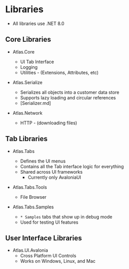 # Libraries

- All libraries use .NET 8.0

## Core Libraries

* Atlas.Core

  - UI Tab Interface
  -	Logging
  - Utilities - (Extensions, Attributes, etc)

* Atlas.Serialize
  - Serializes all objects into a customer data store
  - Supports lazy loading and circular references
  - [Serializer.md]
* Atlas.Network
  - HTTP - (downloading files)
  
## Tab Libraries

* Atlas.Tabs
  - Defines the UI menus
  - Contains all the Tab interface logic for everything
  - Shared across UI frameworks
    - Currently only AvaloniaUI
  
* Atlas.Tabs.Tools
  - File Browser
  
* Atlas.Tabs.Samples
  - `* Samples` tabs that show up in debug mode
  - Used for testing UI features

## User Interface Libraries
  
* Atlas.UI.Avalonia
  - Cross Platform UI Controls
  - Works on Windows, Linux, and Mac
